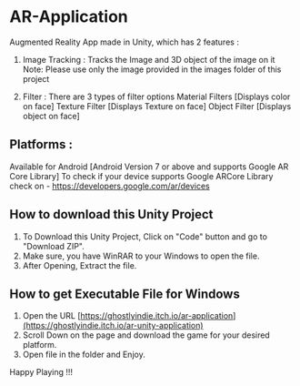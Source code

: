 # AR-Application
Augmented Reality App made in Unity, which has 2 features : 
1. Image Tracking : 
Tracks the Image and 3D object of the image on it
Note: Please use only the image provided in the images folder of this project

2. Filter : 
There are 3 types of filter options Material Filters [Displays color on face]
Texture Filter [Displays Texture on face]
Object Filter [Displays object on face]


## Platforms : 
Available for Android [Android Version 7 or above and supports Google AR Core Library]
To check if your device supports Google ARCore Library check on - https://developers.google.com/ar/devices


## How to download this Unity Project
1. To Download this Unity Project, Click on "Code" button and go to "Download ZIP".
2. Make sure, you have WinRAR to your Windows to open the file.
3. After Opening, Extract the file.

## How to get Executable File for Windows
1. Open the URL 
[https://ghostlyindie.itch.io/ar-application](https://ghostlyindie.itch.io/ar-unity-application)
2. Scroll Down on the page and download the game for your desired platform.
3. Open file in the folder and Enjoy.


Happy Playing !!!
